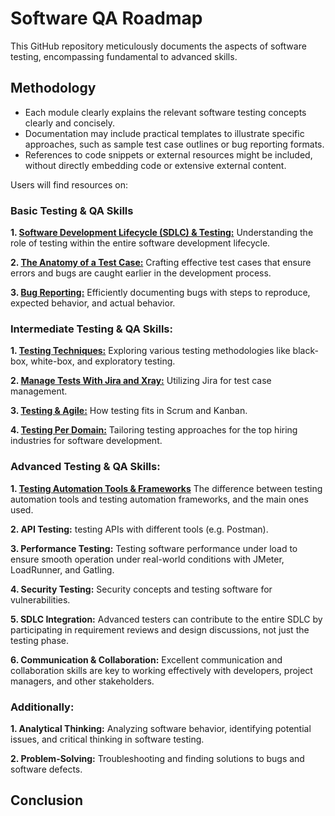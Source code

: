 # Software QA Roadmap

This GitHub repository meticulously documents the aspects of software testing, encompassing fundamental to advanced skills.

## Methodology

- Each module clearly explains the relevant software testing concepts clearly and concisely.
- Documentation may include practical templates to illustrate specific approaches, such as sample test case outlines or bug reporting formats.
- References to code snippets or external resources might be included, without directly embedding code or extensive external content.

Users will find resources on:

### Basic Testing & QA Skills

**1. [Software Development Lifecycle (SDLC) & Testing:](https://github.com/AilenM93/softwareqa/tree/4a16ba48383a24a8a1b2e7a78c6c3090e3c2a3f9/00-SOFTWARE-DEVELOPMENT-LIFECYCLE-SDLC)** Understanding the role of testing within the entire software development lifecycle.

**2. [The Anatomy of a Test Case:](https://github.com/amandaestevez/softwareqa/tree/03531fd396603668277c9fbfa25d723c2469f1d0/01-TEST-CASES)** Crafting effective test cases that ensure errors and bugs are caught earlier in the development process.

**3. [Bug Reporting:](https://github.com/amandaestevez/softwareqa/tree/f76ecaf851d7ed7cf56cf84a268a7330aa8f9e80/02-BUG-REPORTING)** Efficiently documenting bugs with steps to reproduce, expected behavior, and actual behavior.

### Intermediate Testing & QA Skills:

**1. [Testing Techniques:](https://github.com/amandaestevez/softwareqa/tree/f6f74e209ec8fa73e928a1d5bcf9c5ec0ee1637c/03-TESTING-TECHNIQUES)** Exploring various testing methodologies like black-box, white-box, and exploratory testing.

**2. [Manage Tests With Jira and Xray:](https://github.com/amandaestevez/softwareqa/blob/de1f6b6a3cfe5a08bfffca3e5dc726907a7b456f/04-TEST-MANAGEMENT-TOOLS/README.md)**  Utilizing Jira for test case management.

**3. [Testing & Agile:](https://github.com/amandaestevez/softwareqa/tree/df85adf828ac8e13bd76a0deb6609d8a1741bfb5/05-TESTING-%26-AGILE)**  How testing fits in Scrum and Kanban.

**4. [Testing Per Domain:](https://github.com/amandaestevez/softwareqa/tree/df2929eb6f083f9cb857be244d8e7cfadf519f70/06-TESTING-PER-DOMAIN)** Tailoring testing approaches for the top hiring industries for software development.

### Advanced Testing & QA Skills:

**1. [Testing Automation Tools & Frameworks](https://github.com/amandaestevez/softwareqa/tree/29b804466f2899a9656dc6028095aab0b3c63f2e/07-AUTOMATION-TESTING-TOOLS-%26-FRAMEWORKS)** The difference between testing automation tools and testing automation frameworks, and the main ones used.

**2. API Testing:** testing APIs with different tools (e.g. Postman).

**3. Performance Testing:** Testing software performance under load to ensure smooth operation under real-world conditions with JMeter, LoadRunner, and Gatling.

**4. Security Testing:** Security concepts and testing software for vulnerabilities.

**5. SDLC Integration:** Advanced testers can contribute to the entire SDLC by participating in requirement reviews and design discussions, not just the testing phase.

**6. Communication & Collaboration:** Excellent communication and collaboration skills are key to working effectively with developers, project managers, and other stakeholders.

### Additionally:

**1. Analytical Thinking:** Analyzing software behavior, identifying potential issues, and critical thinking in software testing.

**2. Problem-Solving:** Troubleshooting and finding solutions to bugs and software defects.


## Conclusion


